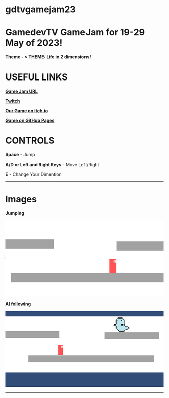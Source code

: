 # gdtvgamejam23

# GamedevTV GameJam for 19-29 May of 2023! 
**Theme - > THEME: Life in 2 dimensions!**

# USEFUL LINKS
[**Game Jam URL**](https://itch.io/jam/gamedevtv-jam-2023)

[**Twitch**](https://www.twitch.tv/gamedevtv)

[**Our Game on Itch.io**](https://elfpenguin.itch.io/dimensional-dreamcatcher)

[**Game on GitHub Pages**](https://rubenftgd.github.io/gdtvgamejam23/)

# CONTROLS
**Space** - Jump

**A/D or Left and Right Keys** - Move Left/Right

**E** - Change Your Dimention

---

**Images**
======

**Jumping** 

![plot](./img/gravity-effect.gif)

**AI following** 

![plot](./img/ai-following.gif)


---
